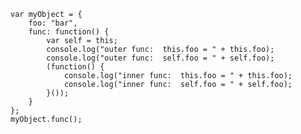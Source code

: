     var myObject = {
     	foo: "bar",
    	func: function() {
        	var self = this;
        	console.log("outer func:  this.foo = " + this.foo);
        	console.log("outer func:  self.foo = " + self.foo);
        	(function() {
            	console.log("inner func:  this.foo = " + this.foo);
            	console.log("inner func:  self.foo = " + self.foo);
        	}());
    	}
    };
    myObject.func();


